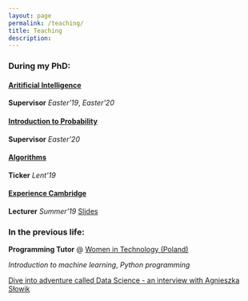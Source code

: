 ```yaml
---
layout: page
permalink: /teaching/
title: Teaching
description: 
---
```


### During my PhD:
#### [Aritificial Intelligence](https://www.cl.cam.ac.uk/teaching/1819/ArtInt/)
**Supervisor**
*Easter'19*, *Easter'20*


#### [Introduction to Probability](https://www.cl.cam.ac.uk/teaching/1920/IntroProb/)
**Supervisor**
*Easter'20*


#### [Algorithms](https://www.cl.cam.ac.uk/teaching/1920/Algorithms/)
**Ticker**
*Lent'19*

#### [Experience Cambridge](https://www.undergraduate.study.cam.ac.uk/events/summer-schools/experience-cambridge)
**Lecturer**
*Summer'19*
[Slides](https://www.dropbox.com/s/4g51v63viukh390/ExperienceCambridgeML.pdf?dl=0)


### In the previous life:

**Programming Tutor** @ [Women in Technology (Poland)](https://womenintechnology.pl)

*Introduction to machine learning*, *Python programming*

[Dive into adventure called Data Science - an interview with Agnieszka Słowik](https://womenintechnology.pl/2016/12/dive-into-adventure-called-data-science-an-interview-with-agnieszka-slowik/)



